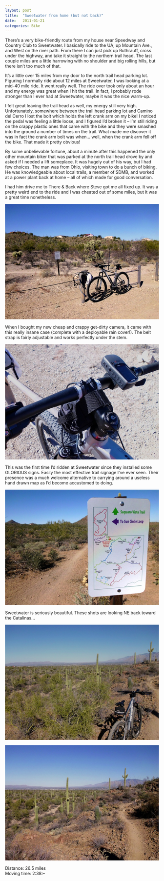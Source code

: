 ```yaml
---
layout: post
title:  "Sweetwater from home (but not back)"
date:   2011-01-21
categories: Bike
---
```


There’s a very bike-friendly route from my house near Speedway and Country Club to Sweetwater. I basically ride to the UA, up Mountain Ave., and West on the river path. From there I can just pick up Ruthrauff, cross under the highway, and take it straight to the northern trail head. The last couple miles are a little harrowing with no shoulder and big rolling hills, but there isn’t too much of that.

It’s a little over 15 miles from my door to the north trail head parking lot. Figuring I normally ride about 12 miles at Sweetwater, I was looking at a mid-40 mile ride. It went really well. The ride over took only about an hour and my energy was great when I hit the trail. In fact, I probably rode stronger than I ever had at Sweetwater, maybe it was the nice warm-up.

I felt great leaving the trail head as well, my energy still very high. Unfortunately, somewhere between the trail head parking lot and Camino del Cerro I lost the bolt which holds the left crank arm on my bike! I noticed the pedal was feeling a little loose, and I figured I’d broken it – I’m still riding on the crappy plastic ones that came with the bike and they were smashed into the ground a number of times on the trail. What made me discover it was in fact the crank arm bolt was when… well, when the crank arm fell off the bike. That made it pretty obvious!

By some unbelievable fortune, about a minute after this happened the only other mountain biker that was parked at the north trail head drove by and asked if I needed a lift someplace. It was hugely out of his way, but I had few choices. The man was from Ohio, visiting town to do a bunch of biking. He was knowledgeable about local trails, a member of SDMB, and worked at a power plant back at home – all of which made for good conversation.

I had him drive me to There & Back where Steve got me all fixed up. It was a pretty weird end to the ride and I was cheated out of some miles, but it was a great time nonetheless.

![](/assets/img/2011-01-21-sweetwater/HPIM0092.JPG)

When I bought my new cheap and crappy get-dirty camera, it came with this really insane case (complete with a deployable rain cover!). The belt strap is fairly adjustable and works perfectly under the stem. 

![](/assets/img/2011-01-21-sweetwater/HPIM0090.JPG)

This was the first time I’d ridden at Sweetwater since they installed some GLORIOUS signs. Easily the most effective trail signage I’ve ever seen. Their presence was a much welcome alternative to carrying around a useless hand drawn map as I’d become accustomed to doing.

![](/assets/img/2011-01-21-sweetwater/HPIM0094.JPG)

Sweetwater is seriously beautiful. These shots are looking NE back toward the Catalinas…

![](/assets/img/2011-01-21-sweetwater/HPIM0095.JPG)

![](/assets/img/2011-01-21-sweetwater/HPIM0099.JPG)

Distance: 26.5 miles  
Moving time: 2:38:–